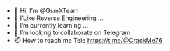 - 👋 Hi, I’m @GsmXTeam
- 👀 I’Like Reverse Engineering ...
- 🌱 I’m currently learning ...
- 💞️ I’m looking to collaborate on Telegram
- 📫 How to reach me Tele https://t.me/@CrackMe76

<!---
GsmXTeam/GsmXTeam is a ✨ special ✨ repository because its `README.md` (this file) appears on your GitHub profile.
You can click the Preview link to take a look at your changes.
--->

